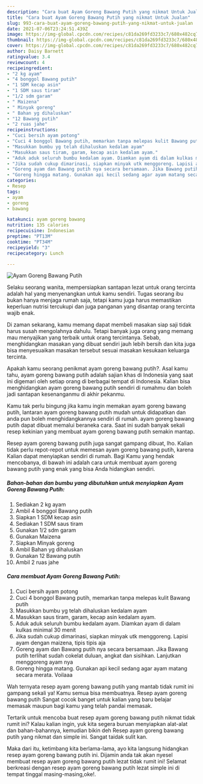 ```yaml
---
description: "Cara buat Ayam Goreng Bawang Putih yang nikmat Untuk Jualan"
title: "Cara buat Ayam Goreng Bawang Putih yang nikmat Untuk Jualan"
slug: 993-cara-buat-ayam-goreng-bawang-putih-yang-nikmat-untuk-jualan
date: 2021-07-06T23:24:51.439Z
image: https://img-global.cpcdn.com/recipes/c81da269fd3233c7/680x482cq70/ayam-goreng-bawang-putih-foto-resep-utama.jpg
thumbnail: https://img-global.cpcdn.com/recipes/c81da269fd3233c7/680x482cq70/ayam-goreng-bawang-putih-foto-resep-utama.jpg
cover: https://img-global.cpcdn.com/recipes/c81da269fd3233c7/680x482cq70/ayam-goreng-bawang-putih-foto-resep-utama.jpg
author: Daisy Barnett
ratingvalue: 3.4
reviewcount: 4
recipeingredient:
- "2 kg ayam"
- "4 bonggol Bawang putih"
- "1 SDM kecap asin"
- "1 SDM saus tiram"
- "1/2 sdm garam"
- " Maizena"
- " Minyak goreng"
- " Bahan yg dihaluskan"
- "12 Bawang putih"
- "2 ruas jahe"
recipeinstructions:
- "Cuci bersih ayam potong"
- "Cuci 4 bonggol Bawang putih, memarkan tanpa melepas kulit Bawang putih"
- "Masukkan bumbu yg telah dihaluskan kedalam ayam"
- "Masukkan saus tiram, garam, kecap asin kedalam ayam."
- "Aduk aduk seluruh bumbu kedalam ayam. Diamkan ayam di dalam kulkas minimal 30 menit"
- "Jika sudah cukup dimarinasi, siapkan minyak utk menggoreng. Lapisi ayam dengan maizena, tipis tipis aja"
- "Goreng ayam dan Bawang putih nya secara bersamaan. Jika Bawang putih terlihat sudah cokelat duluan, angkat dan sisihkan. Lanjutkan menggoreng ayam nya"
- "Goreng hingga matang. Gunakan api kecil sedang agar ayam matang secara merata. Voilaaa"
categories:
- Resep
tags:
- ayam
- goreng
- bawang

katakunci: ayam goreng bawang 
nutrition: 135 calories
recipecuisine: Indonesian
preptime: "PT13M"
cooktime: "PT34M"
recipeyield: "3"
recipecategory: Lunch

---
```



![Ayam Goreng Bawang Putih](https://img-global.cpcdn.com/recipes/c81da269fd3233c7/680x482cq70/ayam-goreng-bawang-putih-foto-resep-utama.jpg)

Selaku seorang wanita, mempersiapkan santapan lezat untuk orang tercinta adalah hal yang menyenangkan untuk kamu sendiri. Tugas seorang ibu bukan hanya menjaga rumah saja, tetapi kamu juga harus memastikan keperluan nutrisi tercukupi dan juga panganan yang disantap orang tercinta wajib enak.

Di zaman  sekarang, kamu memang dapat membeli masakan siap saji tidak harus susah mengolahnya dahulu. Tetapi banyak juga orang yang memang mau menyajikan yang terbaik untuk orang tercintanya. Sebab, menghidangkan masakan yang dibuat sendiri jauh lebih bersih dan kita juga bisa menyesuaikan masakan tersebut sesuai masakan kesukaan keluarga tercinta. 



Apakah kamu seorang penikmat ayam goreng bawang putih?. Asal kamu tahu, ayam goreng bawang putih adalah sajian khas di Indonesia yang saat ini digemari oleh setiap orang di berbagai tempat di Indonesia. Kalian bisa menghidangkan ayam goreng bawang putih sendiri di rumahmu dan boleh jadi santapan kesenanganmu di akhir pekanmu.

Kamu tak perlu bingung jika kamu ingin memakan ayam goreng bawang putih, lantaran ayam goreng bawang putih mudah untuk didapatkan dan anda pun boleh menghidangkannya sendiri di rumah. ayam goreng bawang putih dapat dibuat memalui beraneka cara. Saat ini sudah banyak sekali resep kekinian yang membuat ayam goreng bawang putih semakin mantap.

Resep ayam goreng bawang putih juga sangat gampang dibuat, lho. Kalian tidak perlu repot-repot untuk memesan ayam goreng bawang putih, karena Kalian dapat menyiapkan sendiri di rumah. Bagi Kamu yang hendak mencobanya, di bawah ini adalah cara untuk membuat ayam goreng bawang putih yang enak yang bisa Anda hidangkan sendiri.

<!--inarticleads1-->

##### Bahan-bahan dan bumbu yang dibutuhkan untuk menyiapkan Ayam Goreng Bawang Putih:

1. Sediakan 2 kg ayam
1. Ambil 4 bonggol Bawang putih
1. Siapkan 1 SDM kecap asin
1. Sediakan 1 SDM saus tiram
1. Gunakan 1/2 sdm garam
1. Gunakan  Maizena
1. Siapkan  Minyak goreng
1. Ambil  Bahan yg dihaluskan
1. Gunakan 12 Bawang putih
1. Ambil 2 ruas jahe




<!--inarticleads2-->

##### Cara membuat Ayam Goreng Bawang Putih:

1. Cuci bersih ayam potong
1. Cuci 4 bonggol Bawang putih, memarkan tanpa melepas kulit Bawang putih
1. Masukkan bumbu yg telah dihaluskan kedalam ayam
1. Masukkan saus tiram, garam, kecap asin kedalam ayam.
1. Aduk aduk seluruh bumbu kedalam ayam. Diamkan ayam di dalam kulkas minimal 30 menit
1. Jika sudah cukup dimarinasi, siapkan minyak utk menggoreng. Lapisi ayam dengan maizena, tipis tipis aja
1. Goreng ayam dan Bawang putih nya secara bersamaan. Jika Bawang putih terlihat sudah cokelat duluan, angkat dan sisihkan. Lanjutkan menggoreng ayam nya
1. Goreng hingga matang. Gunakan api kecil sedang agar ayam matang secara merata. Voilaaa




Wah ternyata resep ayam goreng bawang putih yang mantab tidak rumit ini gampang sekali ya! Kamu semua bisa membuatnya. Resep ayam goreng bawang putih Sangat cocok banget untuk kalian yang baru belajar memasak maupun bagi kamu yang telah pandai memasak.

Tertarik untuk mencoba buat resep ayam goreng bawang putih nikmat tidak rumit ini? Kalau kalian ingin, yuk kita segera buruan menyiapkan alat-alat dan bahan-bahannya, kemudian bikin deh Resep ayam goreng bawang putih yang nikmat dan simple ini. Sangat taidak sulit kan. 

Maka dari itu, ketimbang kita berlama-lama, ayo kita langsung hidangkan resep ayam goreng bawang putih ini. Dijamin anda tak akan nyesel membuat resep ayam goreng bawang putih lezat tidak rumit ini! Selamat berkreasi dengan resep ayam goreng bawang putih lezat simple ini di tempat tinggal masing-masing,oke!.

